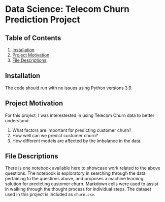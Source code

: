 # Data Science: Telecom Churn Prediction Project

## Table of Contents

1. [Installation](#installation)
2. [Project Motivation](#motivation)
3. [File Descriptions](#files)


## Installation <a name="installation"></a>

The code should run with no issues using Python versions 3.9.

## Project Motivation<a name="motivation"></a>

For this project, I was interestested in using Telecom Churn data to better understand:

1. What factors are important for predicting customer churn?
2. How well can we predict customer churn?
3. How different models are affected by the imbalance in the data.

## File Descriptions <a name="files"></a>

There is one notebook available here to showcase work related to the above questions. The notebook is exploratory in searching through the data pertaining to the questions above, and proposes a machine learning solution for predicting customer churn. Markdown cells were used to assist in walking through the thought process for individual steps. The dataset used in this project is included as `churn.csv`.





